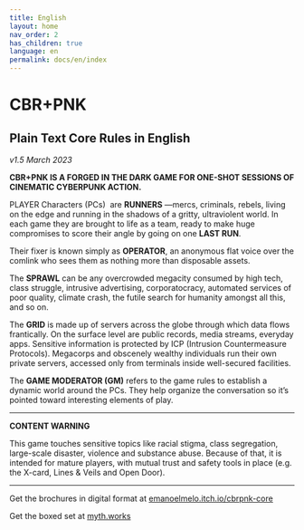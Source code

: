 ```yaml
---
title: English
layout: home
nav_order: 2
has_children: true
language: en
permalink: docs/en/index
---
```


# CBR+PNK 

## Plain Text Core Rules in English
_v1.5 March 2023_

**CBR+PNK IS A FORGED IN THE DARK GAME FOR ONE-SHOT SESSIONS OF CINEMATIC CYBERPUNK ACTION.**

PLAYER Characters (PCs)  are **RUNNERS** —mercs, criminals, rebels, living on the edge and running in the shadows of a gritty, ultraviolent world. In each game they are brought to life as a team, ready to make huge compromises to score their angle by going on one **LAST RUN**.

Their fixer is known simply as **OPERATOR**, an anonymous flat voice over the comlink who sees them as nothing more than disposable assets.

The **SPRAWL** can be any overcrowded megacity consumed by high tech, class struggle, intrusive advertising, corporatocracy, automated services of poor quality, climate crash, the futile search for humanity amongst all this, and so on.

The **GRID** is made up of servers across the globe through which data flows frantically. On the surface level are public records, media streams, everyday apps. Sensitive information is protected by ICP (Intrusion Countermeasure Protocols). Megacorps and obscenely wealthy individuals run their own private servers, accessed only from terminals inside well-secured facilities.

The **GAME MODERATOR (GM)** refers to the game rules to establish a dynamic world around the PCs. They help organize the conversation so it’s pointed toward interesting elements of play.

* * *

**CONTENT WARNING**

This game touches sensitive topics like racial stigma, class segregation, large-scale disaster, violence and substance abuse. Because of that, it is intended for mature players, with mutual trust and safety tools in place (e.g. the X-card, Lines & Veils and Open Door).

* * *

Get the brochures in digital format at [emanoelmelo.itch.io/cbrpnk-core](https://emanoelmelo.itch.io/cbrpnk-core)

Get the boxed set at [myth.works](https://myth.works/products/cbr-pnk)